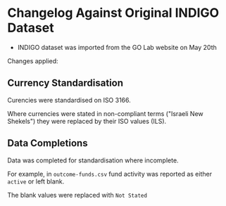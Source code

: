 # Changelog Against Original INDIGO Dataset

- INDIGO dataset was imported from the GO Lab website on May 20th


Changes applied:

## Currency Standardisation

Curencies were standardised on ISO 3166. 

Where currencies were stated in non-compliant terms ("Israeli New Shekels") they were replaced by their ISO values (ILS).

## Data Completions

Data was completed for standardisation where incomplete.

For example, in `outcome-funds.csv` fund activity was reported as either `active` or left blank.

The blank values were replaced with `Not Stated`